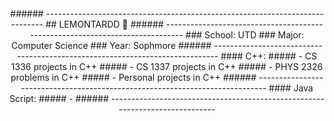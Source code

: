 <div align="center">
###### -----------------------------------------------------------------------------
## LEMONTARDD 🍋
###### -----------------------------------------------------------------------------
### School: UTD
### Major: Computer Science
### Year: Sophmore
###### -----------------------------------------------------------------------------
#### C++: 
##### - CS 1336 projects in C++
##### - CS 1337 projects in C++
##### - PHYS 2326 problems in C++
##### - Personal projects in C++
###### -----------------------------------------------------------------------------
#### Java Script:
##### -
###### -----------------------------------------------------------------------------
</div>
